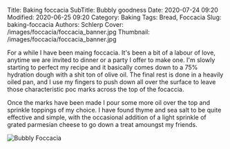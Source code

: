 Title: Baking foccacia
SubTitle: Bubbly goodness
Date: 2020-07-24 09:20
Modified: 2020-06-25 09:20
Category: Baking
Tags: Bread, Foccacia
Slug: baking-foccacia
Authors: Schlerp
Cover: /images/foccacia/foccacia_banner.jpg
Thumbnail: /images/foccacia/foccacia_banner.jpg

For a while I have been maing foccacia. It's been a bit of a labour of love, anytime we are invited to dinner or a party I offer to make one. I'm slowly starting to perfect my recipe and it basically comes down to a 75% hydration dough with a shit ton of olive oil. The final rest is done in a heavily oiled pan, and I use my fingers to push down all over the surface to leave those characteristic poc marks across the top of the focaccia.

Once the marks have been made I pour some more oil over the top and sprinkle toppings of my choice. I have found thyme and sea salt to be quite effective and simple, with the occasional addition of a light sprinkle of grated parmesian cheese to go down a treat amoungst my friends.

![Bubbly Foccacia](/images/foccacia/foccacia2.jpg)